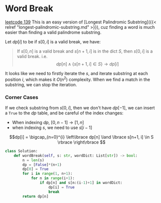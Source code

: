 # Word Break


<!--more-->

[leetcode 139](https://leetcode.com/problems/word-break/)
This is an easy version of [Longest Palindromic Substring]({{< relref "longest-palindromic-substring.md" >}}), cuz finding a word is much easier than finding a valid palindrome substring.

Let $dp[i]$ to be if $s[0, i]$ is a valid break, we have:

> If $s[0, n]$ is a valid break and $s[n+1, i]$ is in the dict $S$, then $s[0, i]$ is a valid break. i.e.
$$ dp[n] \land \lbrace s[n+1, i] \in S \rbrace \to dp[i] $$

It looks like we need to firstly iterate the $s$, and iterate substring at each position $i$, which makes it $O(n^2)$ complexity. When we find a match in the substring, we can stop the iteration.


### Corner Cases
If we check substring from $s[0, i]$, then we don't have $dp[-1]$, we can insert a `True` to the $dp$ table, and be careful of the index changes: 
 - When indexing $dp$, $[0, n-1] \to [1, n]$
 - when indexing $s$, we need to use $s[i-1]$

$$dp[i] = \bigcap_{n=0}^{i} \left\lbrace dp[n] \land \lbrace s[n+1, i] \in S \rbrace \right\rbrace $$

```python
class Solution:
    def wordBreak(self, s: str, wordDict: List[str]) -> bool:
        n = len(s)
        dp = [False]*(n+1)
        dp[0] = True
        for i in range(1, n+1):
            for n in range(i+1):
                if dp[n] and s[n:(i-1)+1] in wordDict:
                    dp[i] = True
                    break
        return dp[n]
```
